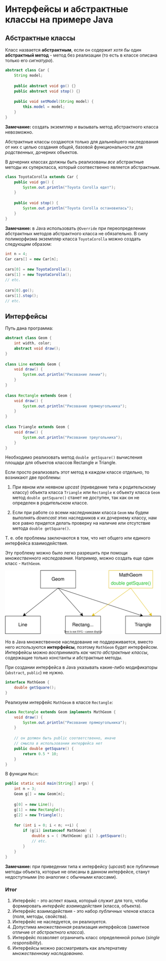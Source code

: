 # Интерфейсы и абстрактные классы на примере Java

## Абстрактные классы

Класс назвается **абстрактным**, если он содержит *хотя бы* один **абстрактный метод** - метод без реализации (то есть в классе описана только его *сигнатура*).

```java
abstract class Car {
    String model;

    public abstract void go() {}
    public abstract void stop() {}

    public void setModel(String model) {
        this.model = model;
    }
}
```

**Замечание:** создать экземпляр и вызывать метод абстрактного класса невозможно.

Абстрактные классы создаются только для дальнейшего наследования от них с целью создания общей, базовой функциональности для *родственных*, дочерних объектов.

В дочерних классах должны быть реализованы *все* абстрактные методы их суперкласса, который соотвественно является абстрактным.

```java
class ToyotaCorolla extends Car {
    public void go() {
        System.out.println("Toyota Corolla едет");
    }

    public void stop() {
        System.out.println("Toyota Corolla остановилась");
    }
}
```

**Замечание:** в Java использовать `@Override` при переопределении абстрактных методов абстрактного класса не обязательно. В силу полиморфизма экземпляр класса `ToyotaCorolla` можно создать следующим образом:

```java
int n = 4;
Car cars[] = new Car[n];

cars[0] = new ToyotaCorolla();
cars[1] = new ToyotaCorolla();
// etc.

cars[0].go();
cars[1].stop();
// etc.
```


## Интерфейсы

Путь дана программа:

```java
abstract class Geom {
    int width, color;
    abstract void draw();
}

class Line extends Geom {
    void draw() {
        System.out.println("Рисование линии");
    } 
}

class Rectangle extends Geom {
    void draw() {
        System.out.println("Рисование прямоугольника");
    } 
}

class Triangle extends Geom {
    void draw() {
        System.out.println("Рисование треугольника");
    } 
}
```

Необходимо реализовать метод `double getSquare()` вычисления площади для объектов классов Rectangle и Triangle.

Если просто реализовать этот метод в каждом классе отдельно, то возникают две проблемы:

1. При явном или неявном *upcast* (приведение типа к родительскому классу) объекта класса `Triangle` или `Rectangle` к объекту класса `Geom` метод `double getSquare()` станет не доступен, так как он не определен в родительском классе.

2. Если при работе со всеми наследниками класса `Geom` мы будем выполнять *downcast* этих наследников к их дочернему классу, нам все равно придется делать проверку на наличие или отсутствие метода `double getSquare()`.

Т. е. обе проблемы заключаются в том, что нет общего или единого интерфейса взаимодействия. 

Эту проблему можно было легко разрешить при помощи *множественного наследования*. Например, можно создать еще один класс - `MathGeom`.

![Схема наследования классов](img/Interfaces-Scheme.svg "Схема наследования классов")

Но в Java множественное наследование не поддерживается, вместо него используются **интерфейсы**, поэтому `MathGeom` будет интерфейсом. Интерфейсы можно *воспринимать как чисто абстрактные классы*, содержащие только константы и абстрактные методы.

При создании интерфейса в Java указывать какие-либо модификаторы (`abstract`, `public`) не нужно.

```java
interface MathGeom {
    double getSquare();
}
```

Реализуем интерфейс `MathGeom` в классе `Rectangle`:

```java
class Rectangle extends Geom implements MathGeom {
    void draw() {
        System.out.println("Рисование прямоугольника");
    }

    // он должен быть public соответственно, иначе
    // смысла в использовании интерфейса нет
    public double getSquare() {
        return 0.5 * 10;
    }
}
```

В функции `Main`:

```java
public static void main(String[] args) {
    int n = 3;
    Geom g[] = new Geom[n];

    g[0] = new Line();
    g[1] = new Rectangle();
    g[2] = new Triangle();

    for (int i = 0; i < n; ++i) {
        if (g[i] instanceof MathGeom) {
            double s = ( (MathGeom) g[i] ).getSquare();
            // etc.
        }
    }
}
```

**Замечание:** при приведении типа к интерфейсу (*upcast*) все публичные методы объекта, которые не описаны в данном интерфейсе, станут недоступными (по аналогии с обычными классами). 

### Итог

1. Интерфейс - это аспект языка, который служит для того, чтобы формировать *интерфейс взаимодействия* (класса, объекта).
2. Интерфейс взаимодействия - это набор *публичных членов* класса (поля, методы, свойства).
3. Интерфейс не наследуется, он реализуется.
4. Допустима *множественная* реализация интерфейсов (заметное отличие от *абстрактного класса*).
5. Интерфейс позволяет ограничить класс определенной ролью (*single responsibility*).
6. Интерфейсы можно рассматривать как альтернативу *множественному наследованию*.